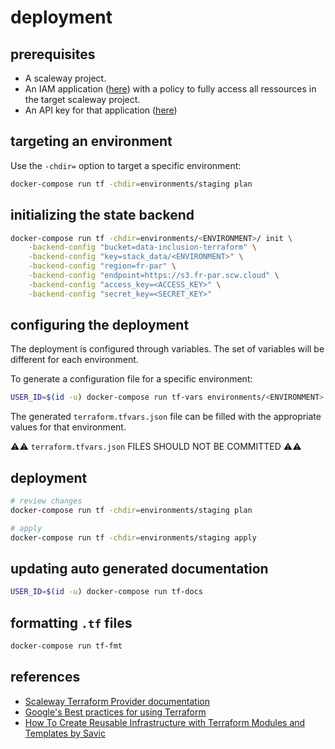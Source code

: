# deployment

## prerequisites

* A scaleway project.
* An IAM application ([here](https://console.scaleway.com/iam/applications)) with a policy to fully access all ressources in the target scaleway project.
* An API key for that application ([here](https://console.scaleway.com/iam/api-keys))

## targeting an environment

Use the `-chdir=` option to target a specific environment:

```bash
docker-compose run tf -chdir=environments/staging plan
```

## initializing the state backend

```bash
docker-compose run tf -chdir=environments/<ENVIRONMENT>/ init \
    -backend-config "bucket=data-inclusion-terraform" \
    -backend-config "key=stack_data/<ENVIRONMENT>" \
    -backend-config "region=fr-par" \
    -backend-config "endpoint=https://s3.fr-par.scw.cloud" \
    -backend-config "access_key=<ACCESS_KEY>" \
    -backend-config "secret_key=<SECRET_KEY>"
```

## configuring the deployment

The deployment is configured through variables. The set of variables will be different for each environment.

To generate a configuration file for a specific environment:

```bash
USER_ID=$(id -u) docker-compose run tf-vars environments/<ENVIRONMENT>
```

The generated `terraform.tfvars.json` file can be filled with the appropriate values for that environment.

⚠️⚠️ `terraform.tfvars.json` FILES SHOULD NOT BE COMMITTED ⚠️⚠️

## deployment

```bash
# review changes
docker-compose run tf -chdir=environments/staging plan

# apply
docker-compose run tf -chdir=environments/staging apply
```

## updating auto generated documentation

```bash
USER_ID=$(id -u) docker-compose run tf-docs
```

## formatting `.tf` files

```bash
docker-compose run tf-fmt
```

## references

* [Scaleway Terraform Provider documentation](https://registry.terraform.io/providers/scaleway/scaleway/latest/docs)
* [Google's Best practices for using Terraform](https://cloud.google.com/docs/terraform/best-practices-for-terraform)
* [How To Create Reusable Infrastructure with Terraform Modules and Templates by Savic](https://www.digitalocean.com/community/tutorials/how-to-create-reusable-infrastructure-with-terraform-modules-and-templates)